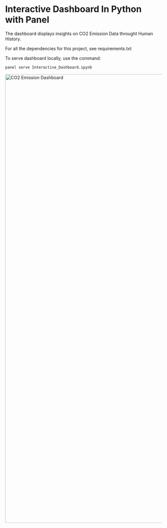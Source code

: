 # Interactive Dashboard In Python with Panel
The dashboard displays insights on CO2 Emission Data throught Human History. 

For all the dependencies for this project, see requirements.txt

To serve dashboard locally, use the command:
```bash
panel serve Interactive_Dashboard.ipynb
```
<img width="1440" alt="CO2 Emission Dashboard" src="https://user-images.githubusercontent.com/72843601/185806413-29ea7467-f6b6-4a7a-9ae4-b0827f0ff1c8.png">

